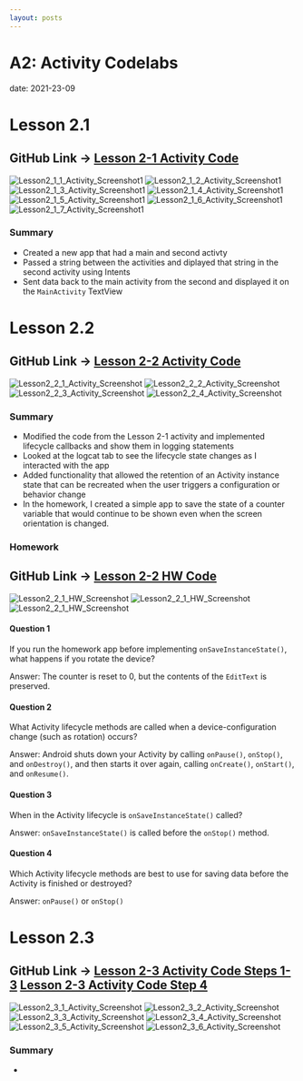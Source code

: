 ```yaml
---
layout: posts
---
```


# A2: Activity Codelabs

date: 2021-23-09

# Lesson 2.1
## GitHub Link -> [Lesson 2-1 Activity Code](https://github.com/tophbuddy/cs5520_cholzheu_projects/tree/main/CS5520/NEUSEA_ChrisHolzheu_Lesson2_1/TwoActivities)

![Lesson2_1_1_Activity_Screenshot1](https://github.com/tophbuddy/cs5520_cholzheu_projects/blob/main/CS5520/Project_Images/Lesson2_1_Activity/2-1-1_Activity.png?raw=true)
![Lesson2_1_2_Activity_Screenshot1](https://github.com/tophbuddy/cs5520_cholzheu_projects/blob/main/CS5520/Project_Images/Lesson2_1_Activity/2-1-2_Activity.png?raw=true)
![Lesson2_1_3_Activity_Screenshot1](https://github.com/tophbuddy/cs5520_cholzheu_projects/blob/main/CS5520/Project_Images/Lesson2_1_Activity/2-1-3_Activity1.png?raw=true)
![Lesson2_1_4_Activity_Screenshot1](https://github.com/tophbuddy/cs5520_cholzheu_projects/blob/main/CS5520/Project_Images/Lesson2_1_Activity/2-1-3_Activity2.png?raw=true)
![Lesson2_1_5_Activity_Screenshot1](https://github.com/tophbuddy/cs5520_cholzheu_projects/blob/main/CS5520/Project_Images/Lesson2_1_Activity/2-1-4_Activity1.png?raw=true)
![Lesson2_1_6_Activity_Screenshot1](https://github.com/tophbuddy/cs5520_cholzheu_projects/blob/main/CS5520/Project_Images/Lesson2_1_Activity/2-1-4_Activity2.png?raw=true)
![Lesson2_1_7_Activity_Screenshot1](https://github.com/tophbuddy/cs5520_cholzheu_projects/blob/main/CS5520/Project_Images/Lesson2_1_Activity/2-1-4_Activity3.png?raw=true)

### Summary

- Created a new app that had a main and second activty
- Passed a string between the activities and diplayed that string in the second activity using Intents
- Sent data back to the main activity from the second and displayed it on the `MainActivity` TextView

# Lesson 2.2
## GitHub Link -> [Lesson 2-2 Activity Code](https://github.com/tophbuddy/cs5520_cholzheu_projects/tree/main/CS5520/NEUSEA_ChrisHolzheu_Lesson2_2/TwoActivities2)

![Lesson2_2_1_Activity_Screenshot](https://github.com/tophbuddy/cs5520_cholzheu_projects/blob/main/CS5520/Project_Images/Lesson2_2_Activity/Screen%20Shot%202021-09-22%20at%203.37.52%20PM.png?raw=true)
![Lesson2_2_2_Activity_Screenshot](https://github.com/tophbuddy/cs5520_cholzheu_projects/blob/main/CS5520/Project_Images/Lesson2_2_Activity/Screen%20Shot%202021-09-22%20at%203.44.27%20PM.png?raw=true)
![Lesson2_2_3_Activity_Screenshot](https://github.com/tophbuddy/cs5520_cholzheu_projects/blob/main/CS5520/Project_Images/Lesson2_2_Activity/Screen%20Shot%202021-09-22%20at%205.49.57%20PM.png?raw=true)
![Lesson2_2_4_Activity_Screenshot](https://github.com/tophbuddy/cs5520_cholzheu_projects/blob/main/CS5520/Project_Images/Lesson2_2_Activity/Screen%20Shot%202021-09-22%20at%205.50.12%20PM.png?raw=true)

### Summary

- Modified the code from the Lesson 2-1 activity and implemented lifecycle callbacks and show them in logging statements
- Looked at the logcat tab to see the lifecycle state changes as I interacted with the app
- Added functionality that allowed the retention of an Activity instance state that can be recreated when the user triggers a configuration or behavior change
- In the homework, I created a simple app to save the state of a counter variable that would continue to be shown even when the screen orientation is changed. 

### Homework

## GitHub Link -> [Lesson 2-2 HW Code](https://github.com/tophbuddy/cs5520_cholzheu_projects/tree/main/CS5520/NEUSEA_ChrisHolzheu_Lesson2_2_HW)

![Lesson2_2_1_HW_Screenshot](https://github.com/tophbuddy/cs5520_cholzheu_projects/blob/main/CS5520/Project_Images/Lesson2_2_HW/Screenshot_1632361870.png?raw=true)
![Lesson2_2_1_HW_Screenshot](https://github.com/tophbuddy/cs5520_cholzheu_projects/blob/main/CS5520/Project_Images/Lesson2_2_HW/Screenshot_1632361887.png?raw=true)
![Lesson2_2_1_HW_Screenshot](https://github.com/tophbuddy/cs5520_cholzheu_projects/blob/main/CS5520/Project_Images/Lesson2_2_HW/Screenshot_1632361894.png?raw=true)

#### Question 1
If you run the homework app before implementing `onSaveInstanceState()`, what happens if you rotate the device?

Answer: The counter is reset to 0, but the contents of the `EditText` is preserved.

#### Question 2
What Activity lifecycle methods are called when a device-configuration change (such as rotation) occurs?

Answer: Android shuts down your Activity by calling `onPause()`, `onStop()`, and `onDestroy()`, and then starts it over again, calling `onCreate()`, `onStart()`, and `onResume()`.

#### Question 3
When in the Activity lifecycle is `onSaveInstanceState()` called?

Answer: `onSaveInstanceState()` is called before the `onStop()` method.

#### Question 4
Which Activity lifecycle methods are best to use for saving data before the Activity is finished or destroyed?

Answer: `onPause()` or `onStop()`

# Lesson 2.3
## GitHub Link -> [Lesson 2-3 Activity Code Steps 1-3](https://github.com/tophbuddy/cs5520_cholzheu_projects/tree/main/CS5520/NEUSEA_ChrisHolzheu_Lesson2_3) [Lesson 2-3 Activity Code Step 4](https://github.com/tophbuddy/cs5520_cholzheu_projects/tree/main/CS5520/NEUSEA_ChrisHolzheu_Lesson2_3_Pt2/ImplicitIntentsReceiver)

![Lesson2_3_1_Activity_Screenshot](https://github.com/tophbuddy/cs5520_cholzheu_projects/blob/main/CS5520/Project_Images/Lesson2_3_Activity/Screen%20Shot%202021-09-22%20at%207.58.47%20PM.png?raw=true)
![Lesson2_3_2_Activity_Screenshot](https://github.com/tophbuddy/cs5520_cholzheu_projects/blob/main/CS5520/Project_Images/Lesson2_3_Activity/Screenshot_1632366311.png?raw=true)
![Lesson2_3_3_Activity_Screenshot](https://github.com/tophbuddy/cs5520_cholzheu_projects/blob/main/CS5520/Project_Images/Lesson2_3_Activity/Screenshot_1632366337.png?raw=true)
![Lesson2_3_4_Activity_Screenshot](https://github.com/tophbuddy/cs5520_cholzheu_projects/blob/main/CS5520/Project_Images/Lesson2_3_Activity/Screenshot_1632366372.png?raw=true)
![Lesson2_3_5_Activity_Screenshot](https://github.com/tophbuddy/cs5520_cholzheu_projects/blob/main/CS5520/Project_Images/Lesson2_3_Activity/Screenshot_1632366480.png?raw=true)
![Lesson2_3_6_Activity_Screenshot](https://github.com/tophbuddy/cs5520_cholzheu_projects/blob/main/CS5520/Project_Images/Lesson2_3_Activity/Screenshot_1632368116.png?raw=true)

### Summary

- 
